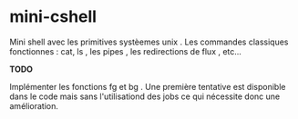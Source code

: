 # mini-cshell
Mini shell avec les primitives systèemes unix . 
Les commandes classiques fonctionnes : cat, ls , les pipes , les redirections de flux , etc... 

**TODO**

Implémenter les fonctions fg et bg . Une première tentative est disponible dans le code mais sans l'utilisationd des jobs ce qui nécessite donc une amélioration.
